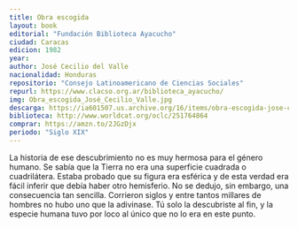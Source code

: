 ```yaml
---
title: Obra escogida
layout: book
editorial: "Fundación Biblioteca Ayacucho"
ciudad: Caracas
edicion: 1982
year: 
author: José Cecilio del Valle
nacionalidad: Honduras
repositorio: "Consejo Latinoamericano de Ciencias Sociales"
repurl: https://www.clacso.org.ar/biblioteca_ayacucho/
img: Obra_escogida_José_Cecilio_Valle.jpg
descarga: https://ia601507.us.archive.org/16/items/obra-escogida-jose-cecilio-del-valle/Obra_escogida%20-%20Jos%C3%A9%20Cecilio%20del%20Valle.pdf
biblioteca: http://www.worldcat.org/oclc/251764864
comprar: https://amzn.to/2JGzDjx
periodo: "Siglo XIX"
---
```

 

La historia de ese descubrimiento no es muy hermosa para el género humano. Se sabía que la Tierra no era una superficie cuadrada o cuadrilátera. Estaba probado que su figura era esférica y de esta verdad era fácil inferir que debía haber otro hemisferio. No se dedujo, sin embargo, una consecuencia tan sencilla. Corrieron siglos y entre tantos millares de hombres no hubo uno que la adivinase. Tú solo la descubriste al fin, y la especie humana tuvo por loco al único que no lo era en este punto.
